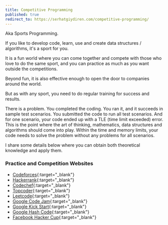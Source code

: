 ```yaml
---
title: Competitive Programming
published: true
redirect_to: https://serhatgiydiren.com/competitive-programming/
---
```


Aka Sports Programming.

If you like to develop code, learn, use and create data structures / algorithms, it's a sport for you.

It is a fun world where you can come together and compete with those who love to do the same sport, and you can practice as much as you want outside the competitions.

Beyond fun, it is also effective enough to open the door to companies around the world.

But as with any sport, you need to do regular training for success and results.

There is a problem. You completed the coding. You ran it, and it succeeds in sample test scenarios. You submitted the code to run all test scenarios. And for one scenario, your code ended up with a TLE (time limit exceeded) error. This is the point where the art of thinking, mathematics, data structures and algorithms should come into play. Within the time and memory limits, your code needs to solve the problem without any problems for all scenarios.

I share some details below where you can obtain both theoretical knowledge and apply them.

### Practice and Competition Websites

* [Codeforces](https://codeforces.com){:target="_blank"}
* [Hackerrank](https://hackerrank.com){:target="_blank"}
* [Codechef](https://codechef.com){:target="_blank"}
* [Topcoder](https://topcoder.com){:target="_blank"}
* [Leetcode](https://leetcode.com){:target="_blank"}
* [Google Code Jam](https://codingcompetitions.withgoogle.com/codejam){:target="_blank"}
* [Google Kick Start](https://codingcompetitions.withgoogle.com/kickstart){:target="_blank"}
* [Google Hash Code](https://codingcompetitions.withgoogle.com/hashcode){:target="_blank"}
* [Facebook Hacker Cup](https://www.facebook.com/hackercup){:target="_blank"}
